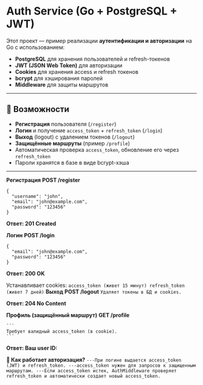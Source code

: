 # Auth Service (Go + PostgreSQL + JWT)

Этот проект — пример реализации **аутентификации и авторизации** на Go с использованием:
- **PostgreSQL** для хранения пользователей и refresh-токенов
- **JWT (JSON Web Token)** для авторизации
- **Cookies** для хранения access и refresh токенов
- **bcrypt** для хэширования паролей
- **Middleware** для защиты маршрутов

---

## 📌 Возможности
- **Регистрация** пользователя (`/register`)
- **Логин** и получение `access_token` + `refresh_token` (`/login`)
- **Выход** (logout) с удалением токенов (`/logout`)
- **Защищённые маршруты** (пример `/profile`)
- Автоматическая проверка `access_token`, обновление его через `refresh_token`
- Пароли хранятся в базе в виде bcrypt-хэша

---

**Регистрация**
**POST /register**
```
{
  "username": "john",
  "email": "john@example.com",
  "password": "123456"
}
```
**Ответ: 201 Created**

**Логин**
**POST /login**
```
{
  "email": "john@example.com",
  "password": "123456"
}
```
**Ответ: 200 OK**

Устанавливает cookies:
    ```access_token (живет 15 минут)
    refresh_token (живет 7 дней)```
**Выход**
**POST /logout**
    ```Удаляет токены в БД и cookies.```
    
  **Ответ: 204 No Content**
    
**Профиль (защищённый маршрут)**
**GET /profile**

    ```
    Требует валидный access_token (в cookie).
    ```
    
**Ответ: Ваш user ID: <id>**
    
**🔑 Как работает авторизация?**
    ```---При логине выдается access_token (JWT) и refresh_token.
    ---access_token нужен для запросов к защищенным маршрутам.
    ---Если access_token истек, AuthMiddleware проверяет refresh_token и автоматически создает новый access_token.```
